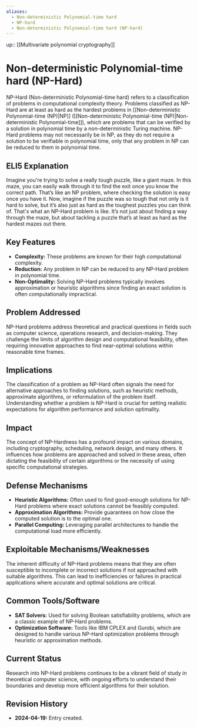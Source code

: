 ```yaml
---
aliases:
  - Non-deterministic Polynomial-time hard
  - NP-hard
  - Non-deterministic Polynomial-time hard (NP-hard)
---
```

up:: [[Multivariate polynomial cryptography]]
# Non-deterministic Polynomial-time hard (NP-Hard)

NP-Hard (Non-deterministic Polynomial-time hard) refers to a classification of problems in computational complexity theory. Problems classified as NP-Hard are at least as hard as the hardest problems in [[Non-deterministic Polynomial-time (NP)|NP]] ([[Non-deterministic Polynomial-time (NP)|Non-deterministic Polynomial-time]]), which are problems that can be verified by a solution in polynomial time by a non-deterministic Turing machine. NP-Hard problems may not necessarily be in NP, as they do not require a solution to be verifiable in polynomial time, only that any problem in NP can be reduced to them in polynomial time.

## ELI5 Explanation

Imagine you're trying to solve a really tough puzzle, like a giant maze. In this maze, you can easily walk through it to find the exit once you know the correct path. That’s like an NP problem, where checking the solution is easy once you have it. Now, imagine if the puzzle was so tough that not only is it hard to solve, but it’s also just as hard as the toughest puzzles you can think of. That's what an NP-Hard problem is like. It’s not just about finding a way through the maze, but about tackling a puzzle that’s at least as hard as the hardest mazes out there.

## Key Features

- **Complexity:** These problems are known for their high computational complexity.
- **Reduction:** Any problem in NP can be reduced to any NP-Hard problem in polynomial time.
- **Non-Optimality:** Solving NP-Hard problems typically involves approximation or heuristic algorithms since finding an exact solution is often computationally impractical.

## Problem Addressed

NP-Hard problems address theoretical and practical questions in fields such as computer science, operations research, and decision-making. They challenge the limits of algorithm design and computational feasibility, often requiring innovative approaches to find near-optimal solutions within reasonable time frames.

## Implications

The classification of a problem as NP-Hard often signals the need for alternative approaches to finding solutions, such as heuristic methods, approximate algorithms, or reformulation of the problem itself. Understanding whether a problem is NP-Hard is crucial for setting realistic expectations for algorithm performance and solution optimality.

## Impact

The concept of NP-Hardness has a profound impact on various domains, including cryptography, scheduling, network design, and many others. It influences how problems are approached and solved in these areas, often dictating the feasibility of certain algorithms or the necessity of using specific computational strategies.

## Defense Mechanisms

- **Heuristic Algorithms:** Often used to find good-enough solutions for NP-Hard problems where exact solutions cannot be feasibly computed.
- **Approximation Algorithms:** Provide guarantees on how close the computed solution is to the optimal one.
- **Parallel Computing:** Leveraging parallel architectures to handle the computational load more efficiently.

## Exploitable Mechanisms/Weaknesses

The inherent difficulty of NP-Hard problems means that they are often susceptible to incomplete or incorrect solutions if not approached with suitable algorithms. This can lead to inefficiencies or failures in practical applications where accurate and optimal solutions are critical.

## Common Tools/Software

- **SAT Solvers:** Used for solving Boolean satisfiability problems, which are a classic example of NP-Hard problems.
- **Optimization Software:** Tools like IBM CPLEX and Gurobi, which are designed to handle various NP-Hard optimization problems through heuristic or approximation methods.

## Current Status

Research into NP-Hard problems continues to be a vibrant field of study in theoretical computer science, with ongoing efforts to understand their boundaries and develop more efficient algorithms for their solution.

## Revision History

- **2024-04-19:** Entry created.